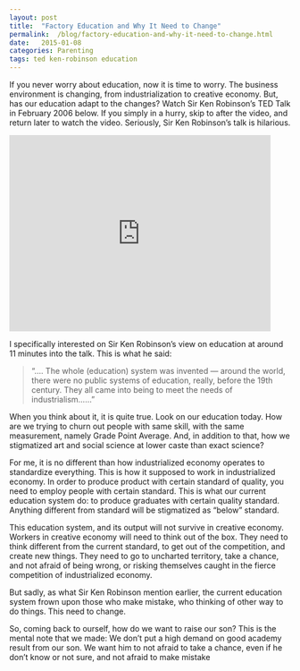 ```yaml
---
layout: post
title:  "Factory Education and Why It Need to Change"
permalink:  /blog/factory-education-and-why-it-need-to-change.html
date:   2015-01-08
categories: Parenting
tags: ted ken-robinson education
---
```


If you never worry about education, now it is time to worry. The business environment is changing, from industrialization to creative economy. But, has our education adapt to the changes? Watch Sir Ken Robinson’s TED Talk in February 2006 below. If you simply in a hurry, skip to after the video, and return later to watch the video. Seriously, Sir Ken Robinson’s talk is hilarious.

<iframe src="https://embed-ssl.ted.com/talks/ken_robinson_says_schools_kill_creativity.html" width="468" height="351" frameborder="0" scrolling="no" webkitAllowFullScreen mozallowfullscreen allowFullScreen></iframe>

I specifically interested on Sir Ken Robinson’s view on education at around 11 minutes into the talk. This is what he said:

> “…. The whole (education) system was invented — around the world, there were no public systems of education, really, before the 19th century. They all came into being to meet the needs of industrialism……”

When you think about it, it is quite true. Look on our education today. How are we trying to churn out people with same skill, with the same measurement, namely Grade Point Average. And, in addition to that, how we stigmatized art and social science at lower caste than exact science?

For me, it is no different than how industrialized economy operates to standardize everything. This is how it supposed to work in industrialized economy. In order to produce product with certain standard of quality, you need to employ people with certain standard. This is what our current education system do: to produce graduates with certain quality standard. Anything different from standard will be stigmatized as “below” standard.

This education system, and its output will not survive in creative economy. Workers in creative economy will need to think out of the box. They need to think different from the current standard, to get out of the competition, and create new things. They need to go to uncharted territory, take a chance, and not afraid of being wrong, or risking themselves caught in the fierce competition of industrialized economy.

But sadly, as what Sir Ken Robinson mention earlier, the current education system frown upon those who make mistake, who thinking of other way to do things. This need to change.

So, coming back to ourself, how do we want to raise our son? This is the mental note that we made: We don’t put a high demand on good academy result from our son. We want him to not afraid to take a chance, even if he don’t know or not sure, and not afraid to make mistake
